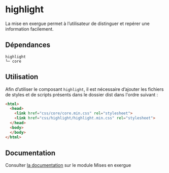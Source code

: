 # highlight

La mise en exergue permet à l’utilisateur de distinguer et repérer une information facilement.

## Dépendances
```shell
highlight
└─ core
```

## Utilisation
Afin d’utiliser le composant `highlight`, il est nécessaire d’ajouter les fichiers de styles et de scripts présents dans le dossier dist dans l'ordre suivant :
```html
<html>
  <head>
    <link href="css/core/core.min.css" rel="stylesheet">
    <link href="css/highlight/highlight.min.css" rel="stylesheet">
  </head>
  <body>
  </body>
</html>
```

## Documentation

Consulter [la documentation](https://gouvfr.atlassian.net/wiki/spaces/DB/pages/223019199/Mise+en+exergue+-+Highlight) sur le module Mises en exergue